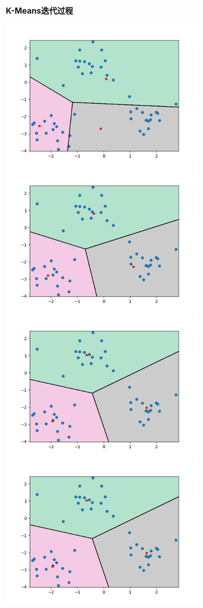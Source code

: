 ## K-Means迭代过程

![kmeans](/figure/kmeans_0.png)
![kmeans](/figure/kmeans_1.png)
![kmeans](/figure/kmeans_2.png)
![kmeans](/figure/kmeans_3.png)
